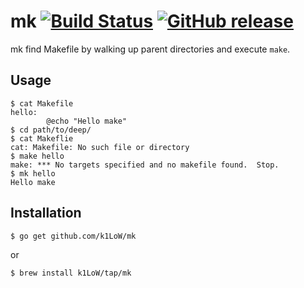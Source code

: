 # mk [![Build Status](https://travis-ci.org/k1LoW/mk.svg?branch=master)](https://travis-ci.org/k1LoW/mk) [![GitHub release](https://img.shields.io/github/release/k1LoW/mk.svg)](https://github.com/k1LoW/mk/releases)

mk find Makefile by walking up parent directories and execute `make`.

## Usage

``` console
$ cat Makefile
hello:
        @echo "Hello make"
$ cd path/to/deep/
$ cat Makeflie
cat: Makefile: No such file or directory
$ make hello
make: *** No targets specified and no makefile found.  Stop.
$ mk hello
Hello make
```

## Installation

```console
$ go get github.com/k1LoW/mk
```

or

```console
$ brew install k1LoW/tap/mk
```
